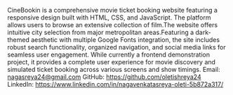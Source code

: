 CineBookin is a comprehensive movie ticket booking website featuring a responsive design built with HTML, CSS, and JavaScript. The platform allows users to browse an extensive collection of film.The website offers intuitive city selection from major metropolitan areas.Featuring a dark-themed aesthetic with multiple Google Fonts integration, the site includes robust search functionality, organized navigation, and social media links for seamless user engagement. While currently a frontend demonstration project, it provides a complete user experience for movie discovery and simulated ticket booking across various screens and show timings.
Email: nagasreya24@gmail.com
GitHub: https://github.com/oletishreya24
LinkedIn: https://www.linkedin.com/in/nagavenkatasreya-oleti-5b872a317/
